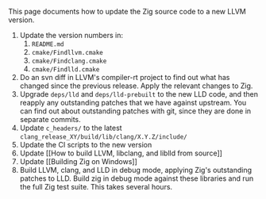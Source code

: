 This page documents how to update the Zig source code to a new LLVM version.

 1. Update the version numbers in:
    1. `README.md`
    2. `cmake/Findllvm.cmake`
    3. `cmake/Findclang.cmake`
    4. `cmake/Findlld.cmake`
 2. Do an svn diff in LLVM's compiler-rt project to find out what has changed since the previous release. Apply the relevant changes to Zig.
 3. Upgrade `deps/lld` and `deps/lld-prebuilt` to the new LLD code, and then reapply any outstanding patches that we have against upstream. You can find out about outstanding patches with git, since they are done in separate commits.
 4. Update `c_headers/` to the latest `clang_release_XY/build/lib/clang/X.Y.Z/include/`
 5. Update the CI scripts to the new version
 6. Update [[How to build LLVM, libclang, and liblld from source]]
 7. Update [[Building Zig on Windows]]
 8. Build LLVM, clang, and LLD in debug mode, applying Zig's outstanding patches to LLD. Build zig in debug mode against these libraries and run the full Zig test suite. This takes several hours.